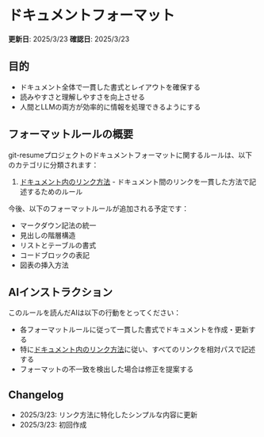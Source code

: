 # ドキュメントフォーマット

**更新日**: 2025/3/23
**確認日**: 2025/3/23

## 目的

- ドキュメント全体で一貫した書式とレイアウトを確保する
- 読みやすさと理解しやすさを向上させる
- 人間とLLMの両方が効率的に情報を処理できるようにする

## フォーマットルールの概要

git-resumeプロジェクトのドキュメントフォーマットに関するルールは、以下のカテゴリに分類されます：

1. [ドキュメント内のリンク方法](./links.md) - ドキュメント間のリンクを一貫した方法で記述するためのルール

今後、以下のフォーマットルールが追加される予定です：

- マークダウン記法の統一
- 見出しの階層構造
- リストとテーブルの書式
- コードブロックの表記
- 図表の挿入方法

## AIインストラクション

このルールを読んだAIは以下の行動をとってください：

- 各フォーマットルールに従って一貫した書式でドキュメントを作成・更新する
- 特に[ドキュメント内のリンク方法](./links.md)に従い、すべてのリンクを相対パスで記述する
- フォーマットの不一致を検出した場合は修正を提案する

## Changelog

- 2025/3/23: リンク方法に特化したシンプルな内容に更新
- 2025/3/23: 初回作成